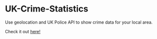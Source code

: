 # UK-Crime-Statistics

Use geolocation and UK Police API to show crime data for your local area.

Check it out [here!](https://markprwyatt.github.io/UK-Crime-Statistics/)

